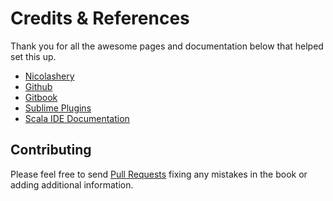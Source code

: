 # Credits & References

Thank you for all the awesome pages and documentation below that helped set this up.

- [Nicolashery](https://github.com/nicolashery/mac-dev-setup)
- [Github](https://help.github.com/articles)
- [Gitbook](https://github.com/GitbookIO/gitbook)
- [Sublime Plugins](https://sublime.wbond.net/)
- [Scala IDE Documentation](http://scala-ide.org/docs/user/gettingstarted.html)

## Contributing

Please feel free to send [Pull Requests](https://github.com/sb2nov/mac-setup/pulls) fixing any mistakes in the book or adding additional information.
